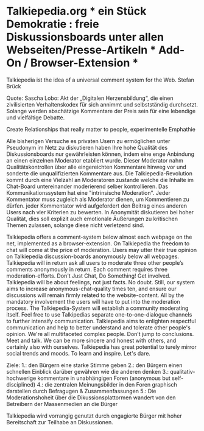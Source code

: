# Talkiepedia.org * ein Stück Demokratie : freie Diskussionsboards unter allen Webseiten/Presse-Artikeln  * Add-On / Browser-Extension    *  

Talkiepedia ist the idea of a universal comment system for the Web. Stefan Brück 


Quote: Sascha Lobo:
 Akt der „Digitalen Herzensbildung“, die einen zivilisierten Verhaltenskodex für sich annimmt und selbstständig durchsetzt. Solange werden abschätzige Kommentare der Preis sein für eine lebendige und vielfältige Debatte.   


Create Relationships that really matter to people, experimentelle Emphathie 

 


Alle bisherigen Versuche es privaten Usern zu ermöglichen unter Pseudonym im Netz zu diskutieren haben Ihre hohe Qualität des Diskussionsboards nur gewährleisten können, indem eine enge Anbindung an einen einzelnen Moderator etabliert wurde. Dieser Moderator nahm Qualitätskontrollen über alle eingereichten Kommentare hinweg vor und sonderte die unqualifizierten Kommentare aus. Die Talkiepedia-Revolution kommt durch eine Vielzahl an Moderatoren zustande  welche die Inhalte im Chat-Board untereinander moderierend selber kontrollieren. Das Kommunikationssystem hat eine "intrinsische Moderation". Jeder Kommentator muss zugleich als Moderator dienen, um Kommentieren zu dürfen. jeder Kommentator wird aufgefordert den Beitrag eines anderen Users nach vier Kriterien zu bewerten. In Anonymität diskutieren bei hoher Qualität, dies soll explizit auch emotionale Äußerungen zu kritischen Themen zulassen, solange diese nicht verletzend sind.

Talkiepedia offers a comment-system below almost each webpage on the net, implemented as a browser-extension. On Talkiepedia the freedom to chat will come at the price of moderation. Users may utter their true opinion on Talkiepedia discussion-boards anonymously below all webpages. Talkiepedia will in return ask all users to moderate three other people’s comments anonymously in return. Each comment requires three moderation-efforts. Don't Just Chat, Do Something! Get involved. Talkiepedia will be about feelings, not just facts. No doubt. Still, our system aims to increase anonymous-chat-quality times ten, and ensure our discussions will remain firmly related to the website-content. All by the mandatory involvement the users will have to put into the moderation process. The Talkiepedia-System will establish a community moderating itself. Feel free to use Talkipedias separate one-to-one-dialogue channels to further intensify communication. Talkiepedia aims to enlighten respectful communication and help to better understand and tolerate other people's opinion. We're all multifaceted complex people. Don’t jump to conclusions. Meet and talk. We can be more sincere and honest with others, and certainly also with ourselves. Talkiepedia has great potential to turely mirror social trends and moods. To learn and inspire. Let's dare. 


 
Ziele:
1.: den Bürgern eine starke Stimme geben 
2.: den Bürgern einen schnellen Einblick darüber gewähren wie die anderen denken
3.: qualitativ-hochwerige kommentare in unabhängigen Foren (anonymous but self-disciplined)
4.: die zentralen Meinungsbilder in den Foren graphisch darstellen durch Befragugen & Zusammenfassungen 
5.: Die Moderationshoheit über die Dikussionsplattormen wandert von den Betreibern der Massenmedien an die Bürger  

 Talkiepedia wird vorrangig genutzt durch engagierte Bürger mit hoher Bereitschaft zur Teilhabe an Diskussionen. 



